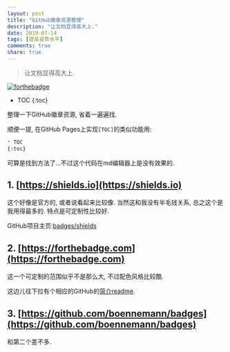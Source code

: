 ```yaml
---
layout: post
title: "GitHub徽章资源整理"
description: "让文档显得高大上."
date: 2019-07-14
tags: [提高姿势水平]
comments: true
share: true
---
```


> 让文档显得高大上.

[![forthebadge](https://forthebadge.com/images/badges/ages-18.svg)](https://forthebadge.com)


* TOC
{:toc}

整理一下GitHub徽章资源, 省着一遍遍找.

顺便一提, 在GitHub Pages上实现`[TOC]`的类似功能用:

```markdown
* TOC
{:toc}
```

可算是找到方法了...不过这个代码在md编辑器上是没有效果的.

## 1. [https://shields.io](https://shields.io)


这个好像是官方的, 或者说看起来比较像. 当然这和我没有半毛钱关系, 总之这个是我用得最多的. 特点是可定制性比较好.


GitHub项目主页:[badges/shields](https://github.com/badges/shields)


## 2. [https://forthebadge.com](https://forthebadge.com)

这一个可定制的范围似乎不是那么大, 不过配色风格比较酷.


这边儿往下拉有个相应的GitHub的[简介readme](https://github.com/BraveUX/for-the-badge).


## 3. [https://github.com/boennemann/badges](https://github.com/boennemann/badges)

和第二个差不多. 